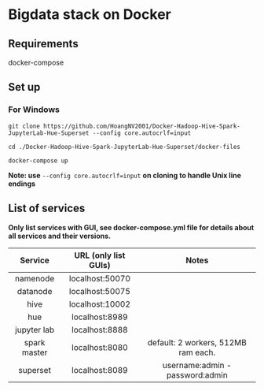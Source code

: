 # Bigdata stack on Docker
## Requirements
docker-compose

## Set up
### For Windows


	git clone https://github.com/HoangNV2001/Docker-Hadoop-Hive-Spark-JupyterLab-Hue-Superset --config core.autocrlf=input
 
 	cd ./Docker-Hadoop-Hive-Spark-JupyterLab-Hue-Superset/docker-files
  
  	docker-compose up

**Note: use** `--config core.autocrlf=input` **on cloning to handle Unix line endings**

## List of services 
**Only list services with GUI, see docker-compose.yml file for details about all services and their versions.**

Service|URL (only list GUIs)|Notes|
| :---:   | :---: | :---: |
namenode|localhost:50070||
datanode|localhost:50075||
hive|localhost:10002||
hue|localhost:8989||
jupyter lab|localhost:8888||
spark master|localhost:8080|default: 2 workers, 512MB ram each.|
superset|localhost:8089|username:admin - password:admin|




